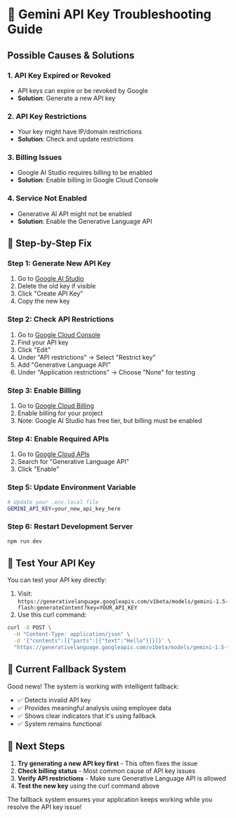# 🔑 Gemini API Key Troubleshooting Guide




## Possible Causes & Solutions

### 1. **API Key Expired or Revoked**
- API keys can expire or be revoked by Google
- **Solution**: Generate a new API key

### 2. **API Key Restrictions**
- Your key might have IP/domain restrictions
- **Solution**: Check and update restrictions

### 3. **Billing Issues**
- Google AI Studio requires billing to be enabled
- **Solution**: Enable billing in Google Cloud Console

### 4. **Service Not Enabled**
- Generative AI API might not be enabled
- **Solution**: Enable the Generative Language API

## 🔧 Step-by-Step Fix

### Step 1: Generate New API Key
1. Go to [Google AI Studio](https://makersuite.google.com/app/apikey)
2. Delete the old key if visible
3. Click "Create API Key"
4. Copy the new key

### Step 2: Check API Restrictions
1. Go to [Google Cloud Console](https://console.cloud.google.com/apis/credentials)
2. Find your API key
3. Click "Edit"
4. Under "API restrictions" → Select "Restrict key"
5. Add "Generative Language API"
6. Under "Application restrictions" → Choose "None" for testing

### Step 3: Enable Billing
1. Go to [Google Cloud Billing](https://console.cloud.google.com/billing)
2. Enable billing for your project
3. Note: Google AI Studio has free tier, but billing must be enabled

### Step 4: Enable Required APIs
1. Go to [Google Cloud APIs](https://console.cloud.google.com/apis/library)
2. Search for "Generative Language API"
3. Click "Enable"

### Step 5: Update Environment Variable
```bash
# Update your .env.local file
GEMINI_API_KEY=your_new_api_key_here
```

### Step 6: Restart Development Server
```bash
npm run dev
```

## 🧪 Test Your API Key

You can test your API key directly:

1. Visit: `https://generativelanguage.googleapis.com/v1beta/models/gemini-1.5-flash:generateContent?key=YOUR_API_KEY`
2. Use this curl command:
```bash
curl -X POST \
  -H "Content-Type: application/json" \
  -d '{"contents":[{"parts":[{"text":"Hello"}]}]}' \
  "https://generativelanguage.googleapis.com/v1beta/models/gemini-1.5-flash:generateContent?key=YOUR_API_KEY"
```

## 🔄 Current Fallback System

Good news! The system is working with intelligent fallback:
- ✅ Detects invalid API key
- ✅ Provides meaningful analysis using employee data
- ✅ Shows clear indicators that it's using fallback
- ✅ System remains functional

## 📝 Next Steps

1. **Try generating a new API key first** - This often fixes the issue
2. **Check billing status** - Most common cause of API key issues
3. **Verify API restrictions** - Make sure Generative Language API is allowed
4. **Test the new key** using the curl command above

The fallback system ensures your application keeps working while you resolve the API key issue!
